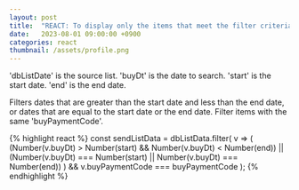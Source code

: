 ```yaml
---
layout: post
title:  "REACT: To display only the items that meet the filter criteria in the list"
date:   2023-08-01 09:00:00 +0900
categories: react
thumbnail: /assets/profile.png
---
```


'dbListDate' is the source list.
'buyDt' is the date to search.
'start' is the start date.
'end' is the end date.

Filters dates that are greater than the start date and less than the end date, or dates that are equal to the start date or the end date.
Filter items with the same 'buyPaymentCode'.

{% highlight react %}
const sendListData = dbListData.filter(
    v => (
            (Number(v.buyDt) > Number(start) && Number(v.buyDt) < Number(end)) 
            || 
            (Number(v.buyDt) === Number(start) || Number(v.buyDt) === Number(end))
         )
         && v.buyPaymentCode === buyPaymentCode
);
{% endhighlight %}
